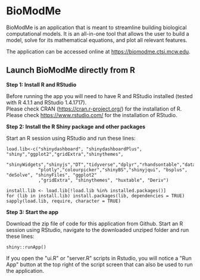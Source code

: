 # BioModMe

BioModMe is an application that is meant to streamline building biological computational models. It is an all-in-one tool that allows the user to build a model, solve for its mathematical equations, and plot all relevant features. 

The application can be accessed online at  https://biomodme.ctsi.mcw.edu. 

## Launch BioModMe directly from R 
**Step 1: Install R and RStudio**

Before running the app you will need to have R and RStudio installed (tested with R 4.1.1 and RStudio 1.4.1717).  
Please check CRAN (<a href="https://cran.r-project.org/" target="_blank">https://cran.r-project.org/</a>) for the installation of R.  
Please check <a href="https://www.rstudio.com/" target="_blank">https://www.rstudio.com/</a> for the installation of RStudio.  

**Step 2: Install the R Shiny package and other packages**

Start an R session using RStudio and run these lines:  
```
load.lib<-c("shinydashboard", "shinydashboardPlus", "shiny","ggplot2","gridExtra","shinythemes",
            "shinyWidgets","shinyjs","DT","tidyverse","dplyr","rhandsontable","data.table","ggpmisc",
            "plotly","colourpicker","shinyBS","shinyjqui", "bsplus", "deSolve", "shinyFiles", "ggplot2"
            ,"gridExtra", "shinythemes", "huxtable", "Deriv")
        
install.lib <- load.lib[!load.lib %in% installed.packages()]
for (lib in install.lib) install.packages(lib, dependencies = TRUE)
sapply(load.lib, require, character = TRUE)           
```

**Step 3: Start the app** 

Download the zip file of code for this application from Github. Start an R session using RStudio, navigate to the downloaded unziped folder and run these lines:  
```
shiny::runApp()  
```
If you open the "ui.R" or "server.R" scripts in Rstudio, you will notice a "Run App" button at the top right of the script screen that can also be used to run the application.
